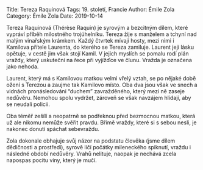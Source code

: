 Title: Tereza Raquinová
Tags: 19. století, Francie
Author: Émile Zola
Category: Émile Zola
Date: 2019-10-14

Tereza Raquinová (Thérèse Raquin) je syrovým a bezcitným dílem, které vypráví příběh milostného trojúhelníku. Tereza žije s manželem a tchyní nad malým vinařským krámkem. Každý čtvrtek mívají hosty, mezi nimi i Kamilova přítele Laurenta, do kterého se Tereza zamiluje. Laurent její lásku opětuje, v cestě jim však stojí Kamil. V jejich myslích se pomalu rodí plán vraždy, který uskuteční na řece při vyjížďce ve člunu. Vražda je označena jako nehoda.

Laurent, který má s Kamilovou matkou velmi vřelý vztah, se po nějaké době ožení s Terezou a zaujme tak Kamilovo místo. Oba dva jsou však ve snech a vidnách pronásledováni “duchem” zavražděného, který mezi ně zaseje nedůvěru. Nemohou spolu vydržet, zároveň se však navzájem hlídají, aby se neudali policii.

Oba téměř zešílí a neopatrně se podřeknou před bezmocnou matkou, která už ale nikomu nemůže svěřit pravdu. Břímě vraždy, které si s sebou nesli, je nakonec donutí spáchat sebevraždu.

Zola dokonale obhajuje svůj názor na podstatu člověka (jsme dílem dědičnosti a prostředí), syrově líčí počátky mileneckého spiknutí, vraždu i následné období nedůvěry. Vrahů nelituje, naopak je nechává zcela napospas pocitu viny, který je mučí.

